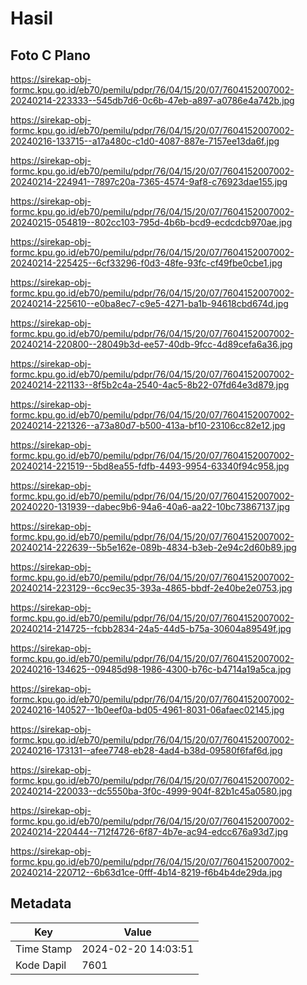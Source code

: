 # Hasil

## Foto C Plano

https://sirekap-obj-formc.kpu.go.id/eb70/pemilu/pdpr/76/04/15/20/07/7604152007002-20240214-223333--545db7d6-0c6b-47eb-a897-a0786e4a742b.jpg

https://sirekap-obj-formc.kpu.go.id/eb70/pemilu/pdpr/76/04/15/20/07/7604152007002-20240216-133715--a17a480c-c1d0-4087-887e-7157ee13da6f.jpg

https://sirekap-obj-formc.kpu.go.id/eb70/pemilu/pdpr/76/04/15/20/07/7604152007002-20240214-224941--7897c20a-7365-4574-9af8-c76923dae155.jpg

https://sirekap-obj-formc.kpu.go.id/eb70/pemilu/pdpr/76/04/15/20/07/7604152007002-20240215-054819--802cc103-795d-4b6b-bcd9-ecdcdcb970ae.jpg

https://sirekap-obj-formc.kpu.go.id/eb70/pemilu/pdpr/76/04/15/20/07/7604152007002-20240214-225425--6cf33296-f0d3-48fe-93fc-cf49fbe0cbe1.jpg

https://sirekap-obj-formc.kpu.go.id/eb70/pemilu/pdpr/76/04/15/20/07/7604152007002-20240214-225610--e0ba8ec7-c9e5-4271-ba1b-94618cbd674d.jpg

https://sirekap-obj-formc.kpu.go.id/eb70/pemilu/pdpr/76/04/15/20/07/7604152007002-20240214-220800--28049b3d-ee57-40db-9fcc-4d89cefa6a36.jpg

https://sirekap-obj-formc.kpu.go.id/eb70/pemilu/pdpr/76/04/15/20/07/7604152007002-20240214-221133--8f5b2c4a-2540-4ac5-8b22-07fd64e3d879.jpg

https://sirekap-obj-formc.kpu.go.id/eb70/pemilu/pdpr/76/04/15/20/07/7604152007002-20240214-221326--a73a80d7-b500-413a-bf10-23106cc82e12.jpg

https://sirekap-obj-formc.kpu.go.id/eb70/pemilu/pdpr/76/04/15/20/07/7604152007002-20240214-221519--5bd8ea55-fdfb-4493-9954-63340f94c958.jpg

https://sirekap-obj-formc.kpu.go.id/eb70/pemilu/pdpr/76/04/15/20/07/7604152007002-20240220-131939--dabec9b6-94a6-40a6-aa22-10bc73867137.jpg

https://sirekap-obj-formc.kpu.go.id/eb70/pemilu/pdpr/76/04/15/20/07/7604152007002-20240214-222639--5b5e162e-089b-4834-b3eb-2e94c2d60b89.jpg

https://sirekap-obj-formc.kpu.go.id/eb70/pemilu/pdpr/76/04/15/20/07/7604152007002-20240214-223129--6cc9ec35-393a-4865-bbdf-2e40be2e0753.jpg

https://sirekap-obj-formc.kpu.go.id/eb70/pemilu/pdpr/76/04/15/20/07/7604152007002-20240214-214725--fcbb2834-24a5-44d5-b75a-30604a89549f.jpg

https://sirekap-obj-formc.kpu.go.id/eb70/pemilu/pdpr/76/04/15/20/07/7604152007002-20240216-134625--09485d98-1986-4300-b76c-b4714a19a5ca.jpg

https://sirekap-obj-formc.kpu.go.id/eb70/pemilu/pdpr/76/04/15/20/07/7604152007002-20240216-140527--1b0eef0a-bd05-4961-8031-06afaec02145.jpg

https://sirekap-obj-formc.kpu.go.id/eb70/pemilu/pdpr/76/04/15/20/07/7604152007002-20240216-173131--afee7748-eb28-4ad4-b38d-09580f6faf6d.jpg

https://sirekap-obj-formc.kpu.go.id/eb70/pemilu/pdpr/76/04/15/20/07/7604152007002-20240214-220033--dc5550ba-3f0c-4999-904f-82b1c45a0580.jpg

https://sirekap-obj-formc.kpu.go.id/eb70/pemilu/pdpr/76/04/15/20/07/7604152007002-20240214-220444--712f4726-6f87-4b7e-ac94-edcc676a93d7.jpg

https://sirekap-obj-formc.kpu.go.id/eb70/pemilu/pdpr/76/04/15/20/07/7604152007002-20240214-220712--6b63d1ce-0fff-4b14-8219-f6b4b4de29da.jpg


## Metadata

| Key        | Value               |
| ---------- | ------------------- |
| Time Stamp | 2024-02-20 14:03:51 |
| Kode Dapil | 7601                |



